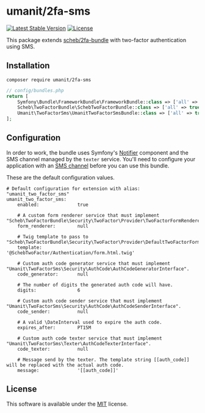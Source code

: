 # umanit/2fa-sms

[![Latest Stable Version](https://img.shields.io/packagist/v/umanit/2fa-sms)](https://packagist.org/packages/umanit/2fa-sms)
[![License](https://poser.pugx.org/umanit/2fa-sms/license.svg)](https://packagist.org/packages/umanit/2fa-sms)

This package extends [scheb/2fa-bundle](https://github.com/scheb/2fa-bundle) with two-factor authentication using SMS.

## Installation

```
composer require umanit/2fa-sms
```

```php
// config/bundles.php
return [
    Symfony\Bundle\FrameworkBundle\FrameworkBundle::class => ['all' => true],
    Scheb\TwoFactorBundle\SchebTwoFactorBundle::class => ['all' => true],
    Umanit\TwoFactorSms\UmanitTwoFactorSmsBundle::class => ['all' => true],
];
```

## Configuration

In order to work, the bundle uses Symfony's [Notifier](https://symfony.com/doc/current/notifier.html) component and the
SMS channel managed by the `texter` service.
You'll need to configure your application with
an [SMS channel](https://symfony.com/doc/current/notifier.html#sms-channel) before you can use this bundle.

These are the default configuration values.

```
# Default configuration for extension with alias: "umanit_two_factor_sms"
umanit_two_factor_sms:
    enabled:              true

    # A custom form renderer service that must implement "Scheb\TwoFactorBundle\Security\TwoFactor\Provider\TwoFactorFormRendererInterface".
    form_renderer:        null

    # Twig template to pass to "Scheb\TwoFactorBundle\Security\TwoFactor\Provider\DefaultTwoFactorFormRenderer".
    template:             '@SchebTwoFactor/Authentication/form.html.twig'

    # Custom auth code generator service that must implement "Umanit\TwoFactorSms\Security\AuthCode\AuthCodeGeneratorInterface".
    code_generator:       null

    # The number of digits the generated auth code will have.
    digits:               6

    # Custom auth code sender service that must implement "Umanit\TwoFactorSms\Security\AuthCode\AuthCodeSenderInterface".
    code_sender:          null

    # A valid \DateInterval used to expire the auth code.
    expires_after:        PT15M

    # Custom auth code texter service that must implement "Umanit\TwoFactorSms\Texter\AuthCodeTexterInterface".
    code_texter:          null

    # Message send by the texter. The template string [[auth_code]] will be replaced with the actual auth code.
    message:              '[[auth_code]]'
```

## License

This software is available under the [MIT](LICENSE) license.
